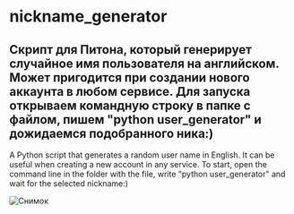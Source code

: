 # nickname_generator

Скрипт для Питона, который генерирует случайное имя пользователя на английском. Может пригодится при создании нового аккаунта в любом сервисе.
Для запуска открываем командную строку в папке с файлом, пишем "python user_generator" и дожидаемся подобранного ника:)
------------------
A Python script that generates a random user name in English. It can be useful when creating a new account in any service.
To start, open the command line in the folder with the file, write "python user_generator" and wait for the selected nickname:)

![Снимок](https://user-images.githubusercontent.com/56756554/91436821-88113900-e871-11ea-818e-e1d7d839d54c.PNG)
